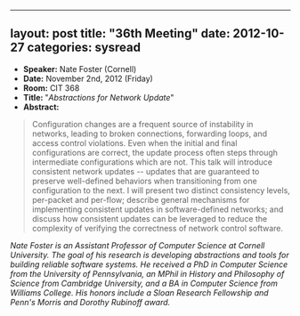 
---
layout: post
title: "36th Meeting"
date: 2012-10-27
categories: sysread
---

<ul>
	<li><strong>Speaker:</strong> Nate Foster (Cornell)</li>
	<li><strong>Date:</strong> November 2nd, 2012 (Friday)</li>
	<li><strong>Room:</strong> CIT 368</li>
	<li><strong>Title: </strong>"<em>Abstractions for Network Update</em>"</li>
	<li><strong>Abstract:</strong></li>
</ul>
<blockquote>Configuration changes are a frequent source of instability in networks, leading to broken connections, forwarding loops, and access control violations. Even when the initial and final configurations are correct, the update process often steps through intermediate configurations which are not. This talk will introduce consistent network updates -- updates that are guaranteed to preserve well-defined behaviors when transitioning from one configuration to the next. I will present two distinct consistency levels, per-packet and per-flow; describe general mechanisms for implementing consistent updates in software-defined networks; and discuss how consistent updates can be leveraged to reduce the complexity of verifying the correctness of network control software.</blockquote>

<em>Nate Foster is an Assistant Professor of Computer Science at Cornell University. The goal of his research is developing abstractions and tools for building reliable software systems. He received a PhD in Computer Science from the University of Pennsylvania, an MPhil in History and Philosophy of Science from Cambridge University, and a BA in Computer Science from Williams College. His honors include a Sloan Research Fellowship and Penn's Morris and Dorothy Rubinoff award.</em>
